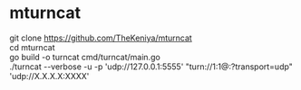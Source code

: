 # mturncat

git clone https://github.com/TheKeniya/mturncat<br>
cd mturncat<br>
go build -o turncat cmd/turncat/main.go<br>
./turncat --verbose -u <username> -p <username> 'udp://127.0.0.1:5555' "turn://1:1@<TURN-IP>:<TURN-PORT>?transport=udp" 'udp://X.X.X.X:XXXX'<br>